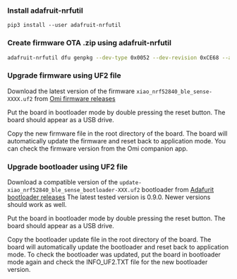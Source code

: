 ### Install adafruit-nrfutil

```
pip3 install --user adafruit-nrfutil
```

### Create firmware OTA .zip using adafruit-nrfutil

```bash
adafruit-nrfutil dfu genpkg --dev-type 0x0052 --dev-revision 0xCE68 --application zephyr.hex zephyr.zip
```

### Upgrade firmware using UF2 file

Download the latest version of the firmware ```xiao_nrf52840_ble_sense-XXXX.uf2```
from [Omi firmware releases](https://github.com/BasedHardware/Omi/releases)

Put the board in bootloader mode by double pressing the reset button. The board should appear as a USB drive.

Copy the new firmware file in the root directory of the board. The board will automatically update the firmware and reset back to application mode.
You can check the firmware version from the Omi companion app.

### Upgrade bootloader using UF2 file

Download a compatible version of the ```update-xiao_nrf52840_ble_sense_bootloader-XXX.uf2``` bootloader
from [Adafurit bootloader releases](https://github.com/adafruit/Adafruit_nRF52_Bootloader/releases)
The latest tested version is 0.9.0. Newer versions should work as well.

Put the board in bootloader mode by double pressing the reset button. The board should appear as a USB drive.

Copy the bootloader update file in the root directory of the board. The board will automatically update the bootloader and reset back to application mode.
To check the bootloader was updated, put the board in bootloader mode again and check the INFO_UF2.TXT file for the new bootloader version.
